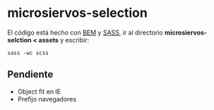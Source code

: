 # microsiervos-selection
El código está hecho con [BEM](https://en.bem.info/) y [SASS](http://sass-lang.com[), ir al directorio **microsiervos-selction < assets** y escribir:

```
sass -wc scss
```

## Pendiente

* Object fit en IE
* Prefijo navegadores
